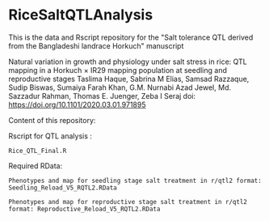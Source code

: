 # RiceSaltQTLAnalysis

This is the data and Rscript repository for the "Salt tolerance QTL derived from the Bangladeshi landrace Horkuch" manuscript

Natural variation in growth and physiology under salt stress in rice: QTL mapping in a Horkuch × IR29 mapping population at seedling and reproductive stages
Taslima Haque, Sabrina M Elias, Samsad Razzaque, Sudip Biswas, Sumaiya Farah Khan, G.M. Nurnabi Azad Jewel, Md. Sazzadur Rahman, Thomas E. Juenger, Zeba I Seraj
doi: https://doi.org/10.1101/2020.03.01.971895

Content of this repository:

Rscript for QTL analysis : 
    
    Rice_QTL_Final.R

Required RData:

    Phenotypes and map for seedling stage salt treatment in r/qtl2 format: Seedling_Reload_V5_RQTL2.RData
    
    Phenotypes and map for reproductive stage salt treatment in r/qtl2 format: Reproductive_Reload_V5_RQTL2.RData
  
  

